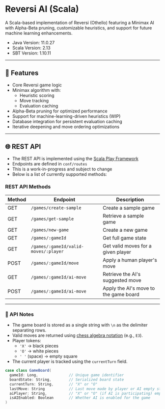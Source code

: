 # Reversi AI (Scala)

A Scala-based implementation of Reversi (Othello) featuring a Minimax AI with Alpha-Beta pruning, customizable heuristics, and support for future machine learning enhancements.
- Java Version: 11.0.27
- Scala Version: 2.13
- SBT Version: 1.10.11
---

## 🚀 Features

- Core Reversi game logic
- Minimax algorithm with:
  - Heuristic scoring
  - Move tracking
  - Evaluation caching
- Alpha-Beta pruning for optimized performance
- Support for machine-learning-driven heuristics (WIP)
- Database integration for persistent evaluation caching
- Iterative deepening and move ordering optimizations

---

## 🌐 REST API

- The REST API is implemented using the [Scala Play Framework](https://www.playframework.com/)
- Endpoints are defined in `conf/routes`
- This is a work-in-progress and subject to change
- Below is a list of currently supported methods:

### REST API Methods

| Method | Endpoint                             | Description                              |
|--------|--------------------------------------|------------------------------------------|
| GET    | `/games/create-sample`               | Create a sample game                     |
| GET    | `/games/get-sample`                  | Retrieve a sample game                   |
| GET    | `/games/new-game`                    | Create a new game                        |
| GET    | `/games/:gameId`                     | Get full game state                      |
| GET    | `/games/:gameId/valid-moves/:player` | Get valid moves for a given player       |
| POST   | `/games/:gameId/move`                | Apply a human player's move              |
| GET    | `/games/:gameId/ai-move`             | Retrieve the AI's suggested move         |
| POST   | `/games/:gameId/ai-move`             | Apply the AI's move to the game board    |

---

### 📝 API Notes

- The game board is stored as a single string with `\n` as the delimiter separating rows.
- Valid moves are returned using [chess algebra notation](https://en.wikipedia.org/wiki/Algebraic_notation_(chess)) (e.g., `E3`).
- Player tokens:
  - `'X'` → black pieces
  - `'O'` → white pieces
  - `' '` (space) → empty square
- The current player is tracked using the `currentTurn` field.


```scala
case class GameBoard(
  gameId: Long,              // Unique game identifier
  boardState: String,        // Serialized board state
  currentTurn: String,       // "X" or "O"
  lastMove: String           // Last move made by player or AI empty string for first move                  
  aiPlayer: String,          // "X" or "O" (if AI is participating) empty string if not
  isAIEnabled: Boolean       // Whether AI is enabled for the game
)
```


